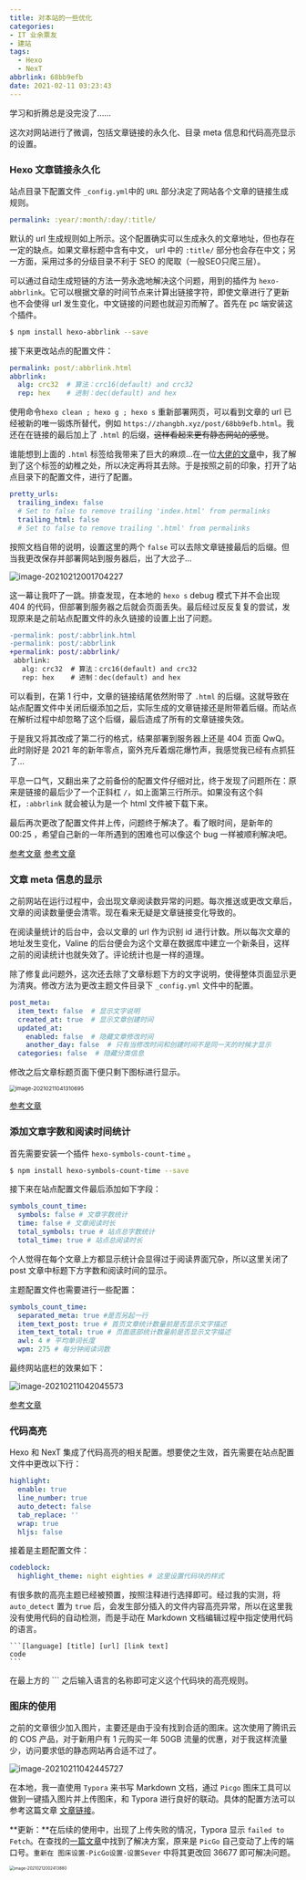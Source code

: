 ```yaml
---
title: 对本站的一些优化
categories: 
- IT 业余票友
- 建站
tags:
  - Hexo
  - NexT
abbrlink: 68bb9efb
date: 2021-02-11 03:23:43
---
```


学习和折腾总是没完没了……

这次对网站进行了微调，包括文章链接的永久化、目录 meta 信息和代码高亮显示的设置。

<!--more-->

### Hexo 文章链接永久化

站点目录下配置文件 `_config.yml`中的 `URL` 部分决定了网站各个文章的链接生成规则。

```yml _config.yml
permalink: :year/:month/:day/:title/
```

默认的 url 生成规则如上所示。这个配置确实可以生成永久的文章地址，但也存在一定的缺点。如果文章标题中含有中文， url 中的 `:title/` 部分也会存在中文；另一方面，采用过多的分级目录不利于 SEO 的爬取（一般SEO只爬三层）。

可以通过自动生成短链的方法一劳永逸地解决这个问题，用到的插件为 `hexo-abbrlink`。它可以根据文章的时间节点来计算出链接字符，即使文章进行了更新也不会使得 url 发生变化，中文链接的问题也就迎刃而解了。首先在 pc 端安装这个插件。

```bash
$ npm install hexo-abbrlink --save
```

接下来更改站点的配置文件：

```yml _config.yml
permalink: post/:abbrlink.html
abbrlink:
  alg: crc32  # 算法：crc16(default) and crc32
  rep: hex    # 进制：dec(default) and hex
```

使用命令`hexo clean ; hexo g ; hexo s` 重新部署网页，可以看到文章的 url 已经被新的唯一锻炼所替代，例如 `https://zhangbh.xyz/post/68bb9efb.html`。我还在在链接的最后加上了 `.html` 的后缀，~~这样看起来更有静态网站的感觉~~。

谁能想到上面的 `.html` 标签给我带来了巨大的麻烦…在一位[大佬的文章](https://io-oi.me/tech/hugo-vs-hexo/)中，我了解到了这个标签的幼稚之处，所以决定再将其去除。于是按照之前的印象，打开了站点目录下的配置文件，进行了配置。

```yml _config.yml
pretty_urls:
  trailing_index: false
  # Set to false to remove trailing 'index.html' from permalinks
  trailing_html: false
  # Set to false to remove trailing '.html' from permalinks
```

按照文档自带的说明，设置这里的两个 `false` 可以去除文章链接最后的后缀。但当我更改保存并部署网站到服务器后，出了大岔子…

![image-20210212001704227](https://squidzh-1304890557.cos.ap-nanjing.myqcloud.com/blog_pic_bed/image-20210212001704227.png)

这一幕让我吓了一跳。排查发现，在本地的 `hexo s` debug 模式下并不会出现 404 的代码，但部署到服务器之后就会页面丢失。最后经过反反复复的尝试，发现原来是之前站点配置文件的永久链接的设置上出了问题。

```diff _config.yml
-permalink: post/:abbrlink.html
-permalink: post/:abbrlink
+permalink: post/:abbrlink/
 abbrlink:
   alg: crc32  # 算法：crc16(default) and crc32
   rep: hex    # 进制：dec(default) and hex
```

可以看到，在第 1 行中，文章的链接结尾依然附带了 `.html` 的后缀。这就导致在站点配置文件中关闭后缀添加之后，实际生成的文章链接还是附带着后缀。而站点在解析过程中却忽略了这个后缀，最后造成了所有的文章链接失效。

于是我又将其改成了第二行的格式，结果部署到服务器上还是 404 页面 QwQ。此时刚好是 2021 年的新年零点，窗外充斥着烟花爆竹声，我感觉我已经有点抓狂了…

平息一口气，又翻出来了之前备份的配置文件仔细对比，终于发现了问题所在：原来是链接的最后少了一个正斜杠 `/`，如上面第三行所示。如果没有这个斜杠，`:abbrlink` 就会被认为是一个 html 文件被下载下来。

最后再次更改了配置文件并上传，问题终于解决了。看了眼时间，是新年的 00:25 ，希望自己新的一年所遇到的困难也可以像这个 bug 一样被顺利解决吧。

[参考文章](https://blog.csdn.net/yanzi1225627/article/details/77761488)	[参考文章](https://muyunyun.cn/posts/f55182c5/)

### 文章 meta 信息的显示

之前网站在运行过程中，会出现文章阅读数异常的问题。每次推送或更改文章后，文章的阅读数量便会清零。现在看来无疑是文章链接变化导致的。

在阅读量统计的后台中，会以文章的 url 作为识别 id 进行计数。所以每次文章的地址发生变化，Valine 的后台便会为这个文章在数据库中建立一个新条目，这样之前的阅读统计也就失效了。评论统计也是一样的道理。

除了修复此问题外，这次还去除了文章标题下方的文字说明，使得整体页面显示更为清爽。修改方法为更改主题文件目录下 `_config.yml` 文件中的配置。

```yml /themes/next/_config.yml
post_meta:
  item_text: false  # 显示文字说明
  created_at: true  # 显示文章创建时间
  updated_at:
    enabled: false  # 隐藏文章修改时间
    another_day: false  # 只有当修改时间和创建时间不是同一天的时候才显示
  categories: false  # 隐藏分类信息
```

修改之后文章标题页面下便只剩下图标进行显示。

<img src="https://squidzh-1304890557.cos.ap-nanjing.myqcloud.com/blog_pic_bed/image-20210211041310695.png" alt="image-20210211041310695" style="zoom: 67%;" />

[参考文章](http://yearito.cn/posts/hexo-get-started.html)

### 添加文章字数和阅读时间统计

首先需要安装一个插件 `hexo-symbols-count-time` 。

```bash
$ npm install hexo-symbols-count-time --save
```

接下来在站点配置文件最后添加如下字段：

```yml _config.yml
symbols_count_time:
  symbols: false # 文章字数统计
  time: false # 文章阅读时长
  total_symbols: true # 站点总字数统计
  total_time: true # 站点总阅读时长
```

个人觉得在每个文章上方都显示统计会显得过于阅读界面冗杂，所以这里关闭了 post 文章中标题下方字数和阅读时间的显示。

主题配置文件也需要进行一些配置：

```yml /themes/next/_config.yml
symbols_count_time:
  separated_meta: true #是否另起一行
  item_text_post: true # 首页文章统计数量前是否显示文字描述
  item_text_total: true # 页面底部统计数量前是否显示文字描述
  awl: 4 # 平均单词长度
  wpm: 275 # 每分钟阅读词数
```

最终网站底栏的效果如下：

![image-20210211042045573](https://squidzh-1304890557.cos.ap-nanjing.myqcloud.com/blog_pic_bed/image-20210211042045573.png)

[参考文章](https://blog.csdn.net/mqdxiaoxiao/article/details/93670772)

### 代码高亮

Hexo 和 NexT 集成了代码高亮的相关配置。想要使之生效，首先需要在站点配置文件中更改以下行：

```yml _config.yml
highlight:
  enable: true
  line_number: true
  auto_detect: false
  tab_replace: ''
  wrap: true
  hljs: false
```

接着是主题配置文件：

```yml /themes/next/_config.yml
codeblock:
  highlight_theme: night eighties # 这里设置代码块的样式
```

有很多款的高亮主题已经被预置，按照注释进行选择即可。经过我的实测，将 `auto_detect` 置为 `true` 后，会发生部分插入的文件内容高亮异常，所以在这里我没有使用代码的自动检测，而是手动在 Markdown 文档编辑过程中指定使用代码的语言。

```
​```[language] [title] [url] [link text]
code
​```
```

在最上方的 ``` 之后输入语言的名称即可定义这个代码块的高亮规则。

### 图床的使用

之前的文章很少加入图片，主要还是由于没有找到合适的图床。这次使用了腾讯云的 COS 产品，对于新用户有 1 元购买一年 50GB 流量的优惠，对于我这样流量少，访问要求低的静态网站再合适不过了。

![image-20210211042445727](https://squidzh-1304890557.cos.ap-nanjing.myqcloud.com/blog_pic_bed/image-20210211042445727.png)

在本地，我一直使用 `Typora` 来书写 Markdown 文档，通过 `Picgo` 图床工具可以做到一键插入图片并上传图床，和 Typora 进行良好的联动。具体的配置方法可以参考这篇文章 [文章链接](https://blog.csdn.net/weixin_43465312/article/details/106191126)。

**更新：**在后续的使用中，出现了上传失败的情况，Typora 显示 `failed to Fetch`。在查找的[一篇文章](https://www.cnblogs.com/l1ng14/p/13512036.html)中找到了解决方案，原来是 `PicGo` 自己变动了上传的端口号。`重新在 图床设置-PicGo设置-设置Sever` 中将其更改回 36677 即可解决问题。

<img src="https://squidzh-1304890557.cos.ap-nanjing.myqcloud.com/blog_pic_bed/image-20210212002413880.png" alt="image-20210212002413880" style="zoom:50%;" />

